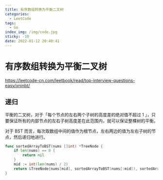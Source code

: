 ```yaml
---
title: 有序数组转换为平衡二叉树
categories:
  - LeetCode
tags:
  - Go
index_img: /img/code.jpg
sticky: -10
date: 2022-01-12 20:40:41
---
```


# 有序数组转换为平衡二叉树

https://leetcode-cn.com/leetbook/read/top-interview-questions-easy/xninbt/

## 递归

平衡的二叉树，对于「每个节点的左右两个子树的高度差的绝对值不超过 1 」，只要保证所有的内部节点的左右子树高度差在此范围内，就可以保证整棵树的平衡。

对于 BST 而言，每次取数组中间的值作为根节点，左右两边的值为左右子树的节点，然后递归地进行。

```go
func sortedArrayToBST(nums []int) *TreeNode {
    if len(nums) == 0 {
        return nil
    }
    mid := int(len(nums) / 2)
    return &TreeNode{nums[mid], sortedArrayToBST(nums[:mid]), sortedArrayToBST(nums[mid+1:])}
}
```